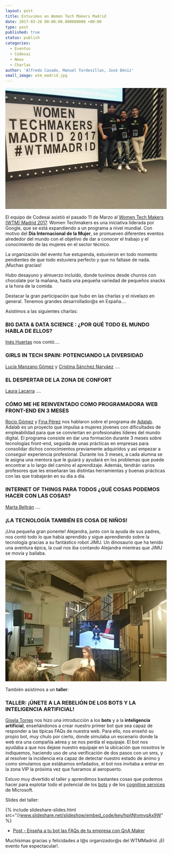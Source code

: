 ```yaml
---
layout: post
title: Estuvimos en Women Tech Makers Madrid
date: 2017-03-26 00:00:00.000000000 +00:00
type: post
published: true
status: publish
categories:
  - Eventos
  - Codesai
  - News
  - Charlas
author: 'Alfredo Casado, Manuel Tordesillas, José Déniz'
small_image: wtm_madrid.jpg
---
```


<img src="/assets/small_codesai_en_wtm.jpg" alt="miembros de Codesai en WTMMadrid">

El equipo de Codesai asistió el pasado 11 de Marzo al [Women Tech Makers (WTM) Madrid 2017](http://wtm.gdgmadrid.es/). Women Techmakers es una iniciativa liderada por Google, que se está expandiendo a un programa a nivel mundial. Con motivo del **Día Internacional de la Mujer**, se promueven diferentes eventos alrededor del mundo con el objetivo de dar a conocer el trabajo y el conocimiento de las mujeres en el sector técnico.

La organización del evento fue estupenda, estuvieron en todo momento pendientes de que todo estuviera perfecto y que no faltase de nada. ¡Muchas gracias!

Hubo desayuno y almuerzo incluído, donde tuvimos desde churros con chocolate por la mañana, hasta una pequeña variedad de pequeños snacks a la hora de la comida.

Destacar la gran participación que hubo en las charlas y el nivelazo en general. Tenemos grandes desarrollador@s en España....

Asistimos a las siguientes charlas:

### BIG DATA & DATA SCIENCE : ¿POR QUÉ TODO EL MUNDO HABLA DE ELLOS?
[Inés Huertas]() nos contó....

### GIRLS IN TECH SPAIN: POTENCIANDO LA DIVERSIDAD
[Lucía Manzano Gómez]() y [Cristina Sánchez Narváez]() ....

### EL DESPERTAR DE LA ZONA DE CONFORT
[Laura Lacarra]()  ....

### CÓMO ME HE REINVENTADO COMO PROGRAMADORA WEB FRONT-END EN 3 MESES
[Rocío Gómez](https://twitter.com/txutxina91) y [Fina Pérez](https://twitter.com/finuka) nos hablaron sobre el programa de [Adalab](http://adalab.es/). Adalab es un proyecto que impulsa a mujeres jóvenes con dificultades de empleabilidad para que se conviertan en profesionales líderes del mundo digital. El programa consiste en dar una formación durante 3 meses sobre tecnologías front-end, seguida de unas prácticas en empresas para consolidar dichos conocimientos previamente adquiridos y así empezar a conseguir experiencia profesional. Durante los 3 meses, a cada alumna se le asigna una mentora que le guiará y ayudará en los problemas que puede encontrar a lo largo del camino el aprendizaje. Además, tendrán varios profesores que les enseñaran las distintas herramientas y buenas prácticas con las que trabajarán en su día a día.

### INTERNET OF THINGS PARA TODOS ¿QUÉ COSAS PODEMOS HACER CON LAS COSAS?
[Marta Beltrán]() ....

### ¡LA TECNOLOGÍA TAMBIÉN ES COSA DE NIÑOS!
¡Una pequeña gran ponente! Alejandra, junto con la ayuda de sus padres, nos contó todo lo que había aprendido y sigue aprendiendo sobre la tecnología gracias a su fantástico robot JIMU. Un dinosaurio que ha tenido una aventura épica, la cual nos iba contando Alejandra mientras que JIMU se movía y bailaba.

<img src="/assets/JIMU.jpg" alt="Robot JIMU">

También asistimos a un **taller**:

### TALLER: ¡ÚNETE A LA REBELIÓN DE LOS BOTS Y LA INTELIGENCIA ARTIFICIAL!
[Gisela Torres](https://twitter.com/0GiS0) nos hizo una introducción a los **bots** y a la **inteligencia artificial**, enseñándonos a crear nuestro primer bot que sea capaz de responder a las típicas FAQs de nuestra web. Para ello, nos enseñó su propio bot, muy chulo por cierto, donde simulaba un escenario donde la web era una compañía aérea y se nos perdía el equipaje. El bot nos ayudaba a que nos dejase nuestro equipaje en la ubicación que nosotros le indiquemos, haciendo uso de una verificación de dos pasos con un sms, y al resolver la incidencia era capaz de detectar nuestro estado de ánimo y como simulamos que estábamos enfadados, el bot nos invitaba a entrar en la zona VIP la próxima vez que fueramos al aeropuerto.

Estuvo muy divertido el taller y aprendimos bastantes cosas que podemos hacer para explotar todo el potencial de los [bots](https://dev.botframework.com/) y de los [cognitive services](https://www.microsoft.com/cognitive-services/en-us/qnamaker) de Microsoft.

Slides del taller:

{% include slideshare-slides.html src="//www.slideshare.net/slideshow/embed_code/key/hpjtNtvmvqAx9W" %}

- [Post - Enseña a tu bot las FAQs de tu empresa con QnA Maker](https://www.returngis.net/2017/01/ensena-a-tu-bot-las-faqs-de-tu-empresa-con-qna-maker/)


Muchísimas gracias y felicidades a l@s organizador@s del WTMMadrid. ¡El evento fue espectacular!.